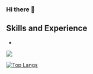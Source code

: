 ### Hi there 👋

<!--
**RomanIlchenko1308/RomanIlchenko1308** is a ✨ _special_ ✨ repository because its `README.md` (this file) appears on your GitHub profile.

Here are some ideas to get you started:

- 🔭 I’m currently working on ...
- 🌱 I’m currently learning ...
- 👯 I’m looking to collaborate on ...
- 🤔 I’m looking for help with ...
- 💬 Ask me about ...
- 📫 How to reach me: ...
- 😄 Pronouns: ...
- ⚡ Fun fact: ...
-->

## Skills and Experience
* <ion-icon name="logo-react"></ion-icon>

<img align="center" src="https://github-readme-stats.vercel.app/api?username=RomanIlchenko1308&show_icons=true&count_private=true&theme=radical&include_all_commits=true" />


[![Top Langs](https://github-readme-stats.vercel.app/api/top-langs/?username=RomanIlchenko1308&layout=compact)](https://github.com/anuraghazra/github-readme-stats)
